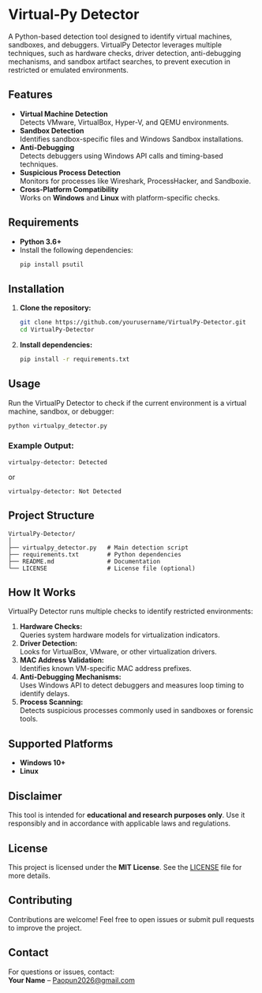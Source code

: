# Virtual-Py Detector
A Python-based detection tool designed to identify virtual machines, sandboxes, and debuggers. VirtualPy Detector leverages multiple techniques, such as hardware checks, driver detection, anti-debugging mechanisms, and sandbox artifact searches, to prevent execution in restricted or emulated environments.

## Features
- **Virtual Machine Detection**  
  Detects VMware, VirtualBox, Hyper-V, and QEMU environments.
- **Sandbox Detection**  
  Identifies sandbox-specific files and Windows Sandbox installations.
- **Anti-Debugging**  
  Detects debuggers using Windows API calls and timing-based techniques.
- **Suspicious Process Detection**  
  Monitors for processes like Wireshark, ProcessHacker, and Sandboxie.
- **Cross-Platform Compatibility**  
  Works on **Windows** and **Linux** with platform-specific checks.

## Requirements
- **Python 3.6+**
- Install the following dependencies:
  ```bash
  pip install psutil
  ```

## Installation
1. **Clone the repository:**  
   ```bash
   git clone https://github.com/yourusername/VirtualPy-Detector.git
   cd VirtualPy-Detector
   ```

2. **Install dependencies:**  
   ```bash
   pip install -r requirements.txt
   ```

## Usage
Run the VirtualPy Detector to check if the current environment is a virtual machine, sandbox, or debugger:
```bash
python virtualpy_detector.py
```

### Example Output:
```
virtualpy-detector: Detected
```
or  
```
virtualpy-detector: Not Detected
```

## Project Structure
```
VirtualPy-Detector/
│
├── virtualpy_detector.py   # Main detection script
├── requirements.txt        # Python dependencies
├── README.md               # Documentation
└── LICENSE                 # License file (optional)
```

## How It Works
VirtualPy Detector runs multiple checks to identify restricted environments:

1. **Hardware Checks:**  
   Queries system hardware models for virtualization indicators.
2. **Driver Detection:**  
   Looks for VirtualBox, VMware, or other virtualization drivers.
3. **MAC Address Validation:**  
   Identifies known VM-specific MAC address prefixes.
4. **Anti-Debugging Mechanisms:**  
   Uses Windows API to detect debuggers and measures loop timing to identify delays.
5. **Process Scanning:**  
   Detects suspicious processes commonly used in sandboxes or forensic tools.

## Supported Platforms
- **Windows 10+**
- **Linux**

## Disclaimer
This tool is intended for **educational and research purposes only**. Use it responsibly and in accordance with applicable laws and regulations.

## License
This project is licensed under the **MIT License**. See the [LICENSE](LICENSE) file for more details.

## Contributing
Contributions are welcome! Feel free to open issues or submit pull requests to improve the project.

## Contact
For questions or issues, contact:  
**Your Name** – Paopun2026@gmail.com
